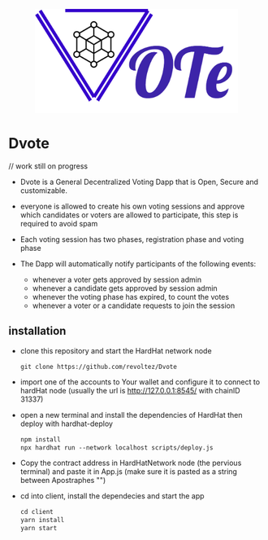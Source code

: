 <p align="center">
<img src="./Logo.png" heigh="400px" width="400px" class="center"></p>
</p>

# Dvote

// work still on progress

- Dvote is a General Decentralized Voting Dapp that is Open, Secure and customizable.

- everyone is allowed to create his own voting sessions and approve which candidates or voters are allowed to participate, this step is required to avoid spam

- Each voting session has two phases, registration phase and voting phase

- The Dapp will automatically notify participants of the following events:
  - whenever a voter gets approved by session admin
  - whenever a candidate gets approved by session admin
  - whenever the voting phase has expired, to count the votes
  - whenever a voter or a candidate requests to join the session

## installation

- clone this repository and start the HardHat network node

  ```
  git clone https://github.com/revoltez/Dvote
  ```

- import one of the accounts to Your wallet and configure it to connect to hardHat node (usually the url is http://127.0.0.1:8545/ with chainID 31337)

- open a new terminal and install the dependencies of HardHat then deploy with hardhat-deploy

  ```
  npm install
  npx hardhat run --network localhost scripts/deploy.js
  ```

- Copy the contract address in HardHatNetwork node (the pervious terminal) and paste it in App.js (make sure it is pasted as a string between Apostraphes "")
- cd into client, install the dependecies and start the app

  ```
  cd client
  yarn install
  yarn start
  ```
